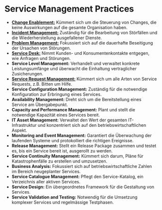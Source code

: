 # Service Management Practices

- [**Change Enablement:**](Change-Enablement.md) Kümmert sich um die Steuerung von Changes, die keine Auswirkungen auf die gesamte Organisation haben.
- [**Incident Management:**](Incident-und-Problem-Management.md) Zuständig für die Bearbeitung von Störfällen und die Wiederherstellung ausgefallener Dienste.
- [**Problem Management:**](Incident-und-Problem-Management.md) Fokussiert sich auf die dauerhafte Beseitigung der Ursachen von Störungen.
- [**Service Desk:**](Service-Desk-4.md) Nimmt Kunden- und Konsumentenkontakte entgegen, wie Anfragen und Störungen.
- **Service Level Management:** Verhandelt und verwaltet konkrete Leistungsumfänge und überwacht die Einhaltung vertraglicher Zusicherungen.
- [**Service Request Management:**](Service-Request-Management.md) Kümmert sich um alle Arten von Service Requests, z.B. Bitten um Hilfe.
- **Service Configuration Management:** Zuständig für die notwendige Konfiguration zur Erbringung eines Services.
- **Availability Management:** Dreht sich um die Bereitstellung eines Service am Übergabepunkt.
- **Capacity and Performance Management:** Plant und stellt die notwendige Kapazität eines Services bereit.
- **IT Asset Management:** Verwaltet den Wert der gesamten IT-Infrastruktur und konzentriert sich auf den betriebswirtschaftlichen Aspekt.
- **Monitoring and Event Management:** Garantiert die Überwachung der laufenden Systeme und protokolliert die richtigen Ereignisse.
- **Release Management:** Stellt ein Release Package zusammen und testet es, bis ein Service bereit ist, ausgerollt zu werden.
- **Service Continuity Management:** Kümmert sich darum, Pläne für Katastrophenfälle zu erstellen und umzusetzen.
- **Business Analysis:** Fokussiert sich auf betriebswirtschaftliche Zahlen im Bereich neugeplanter Services.
- **Service Catalogue Management:** Pflegt den Service-Katalog, ein Verzeichnis aller aktiven Services.
- **Service Design:** Ein übergeordnetes Framework für die Gestaltung von Services.
- **Service Validation and Testing:** Notwendig für die Umsetzung komplexer Services und regelmässige Testphasen.
